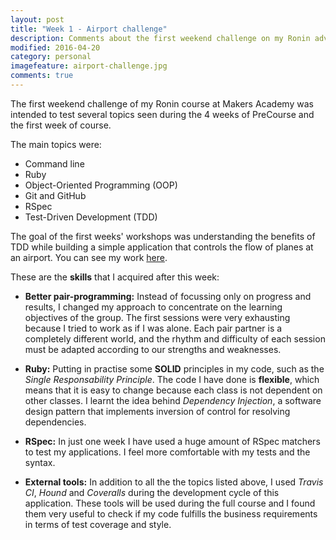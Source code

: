 ```yaml
---
layout: post
title: "Week 1 - Airport challenge"
description: Comments about the first weekend challenge on my Ronin adventure
modified: 2016-04-20
category: personal
imagefeature: airport-challenge.jpg
comments: true
---
```


The first weekend challenge of my Ronin course at Makers Academy was intended to test several topics seen during the 4 weeks of PreCourse and the first week of course. 

The main topics were:

  - Command line
  - Ruby
  - Object-Oriented Programming (OOP)
  - Git and GitHub
  - RSpec
  - Test-Driven Development (TDD)


The goal of the first weeks' workshops was understanding the benefits of TDD while building a simple application that controls the flow of planes at an airport. You can see my work <a href="https://github.com/omajul85/airport_challenge" target="_blank">here</a>. 

These are the **skills** that I acquired after this week:

  - **Better pair-programming:** Instead of focussing only on progress and results, I changed my approach to concentrate on the learning objectives of the group. The first sessions were very exhausting because I tried to work as if I was alone. Each pair partner is a completely different world, and the rhythm and difficulty of each session must be adapted according to our strengths and weaknesses.
  
  - **Ruby:** Putting in practise some **SOLID** principles in my code, such as the *Single Responsability Principle*. The code I have done is **flexible**, which means that it is easy to change because each class is not dependent on other classes. I learnt the idea behind *Dependency Injection*, a software design pattern that implements inversion of control for resolving dependencies. 
  
  - **RSpec:** In just one week I have used a huge amount of RSpec matchers to test my applications. I feel more comfortable with my tests and the syntax.

  - **External tools:** In addition to all the the topics listed above, I used *Travis CI*, *Hound* and *Coveralls* during the development cycle of this application. These tools will be used during the full course and I found them very useful to check if my code fulfills the business requirements in terms of test coverage and style.